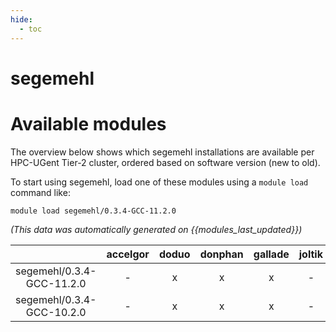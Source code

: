 ```yaml
---
hide:
  - toc
---
```


segemehl
========

# Available modules


The overview below shows which segemehl installations are available per HPC-UGent Tier-2 cluster, ordered based on software version (new to old).

To start using segemehl, load one of these modules using a `module load` command like:

```shell
module load segemehl/0.3.4-GCC-11.2.0
```

*(This data was automatically generated on {{modules_last_updated}})*  

| |accelgor|doduo|donphan|gallade|joltik|shinx|
| :---: | :---: | :---: | :---: | :---: | :---: | :---: |
|segemehl/0.3.4-GCC-11.2.0|-|x|x|x|-|-|
|segemehl/0.3.4-GCC-10.2.0|-|x|x|x|-|-|
